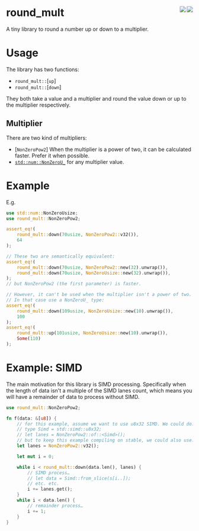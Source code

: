 # round_mult [<img src="https://img.shields.io/crates/v/round_mult" align="right" />](https://crates.io/crates/round_mult) [<img src="https://img.shields.io/docsrs/round_mult" align="right" />](https://docs.rs/round_mult)

A tiny library to round a number up or down to a multiplier.

# Usage

The library has two functions:
- `round_mult::`[`up`]
- `round_mult::`[`down`]

They both take a value and a multiplier and round the value down or up to the multiplier respectively.

## Multiplier

There are two kind of multipliers:
- [`NonZeroPow2`] When the multiplier is a power of two, it can be calculated faster. Prefer it when possible.
- [`std::num::NonZeroU_`](https://doc.rust-lang.org/std/num/index.html#:~:text=to%20equal%20zero.-,NonZeroU8,An%20integer%20that%20is%20known%20not%20to%20equal%20zero.,-ParseFloatError) for any multiplier value.

# Example

E.g.
```rust
use std::num::NonZeroUsize;
use round_mult::NonZeroPow2;

assert_eq!(
	round_mult::down(70usize, NonZeroPow2::v32()),
	64
);

// These two are semantically equivalent:
assert_eq!(
	round_mult::down(70usize, NonZeroPow2::new(32).unwrap()),
	round_mult::down(70usize, NonZeroUsize::new(32).unwrap()),
);
// but NonZeroPow2 (the first parameter) is faster.

// However, it can't be used when the multiplier isn't a power of two.
// In that case use a NonZeroU_ type:
assert_eq!(
    round_mult::down(109usize, NonZeroUsize::new(10).unwrap()),
    100
);
assert_eq!(
    round_mult::up(101usize, NonZeroUsize::new(10).unwrap()),
    Some(110)
);
```

# Example: SIMD

The main motivation for this library is SIMD processing. Specifically when the length of data isn't a multiple of the SIMD lanes count, which means you will have a remainder of data to process without SIMD.

```rust
use round_mult::NonZeroPow2;

fn f(data: &[u8]) {
	// for this example, assume we want to use u8x32 SIMD. We could do:
	// type Simd = std::simd::u8x32;
	// let lanes = NonZeroPow2::of::<Simd>();
	// but to keep this example compiling on stable, we could also use:
	let lanes = NonZeroPow2::v32();

	let mut i = 0;

	while i < round_mult::down(data.len(), lanes) {
		// SIMD process…
		// let data = Simd::from_slice(s[i..]);
		// etc. etc.
		i += lanes.get();
	}
	while i < data.len() {
		// remainder process…
		i += 1;
	}
}
```
